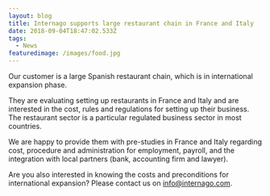 ```yaml
---
layout: blog
title: Internago supports large restaurant chain in France and Italy
date: 2018-09-04T18:47:02.533Z
tags:
  - News
featuredimage: /images/food.jpg
---
```

Our customer is a large Spanish restaurant chain, which is in international expansion phase.




They are evaluating setting up restaurants in France and Italy and are interested in the cost, rules and regulations for setting up their business. The restaurant sector is a particular regulated business sector in most countries.




We are happy to provide them with pre-studies in France and Italy regarding cost, procedure and administration for employment, payroll, and the integration with local partners (bank, accounting firm and lawyer).




Are you also interested in knowing the costs and preconditions for international expansion? Please contact us on [info@internago.com](mailto:info@internago.com).